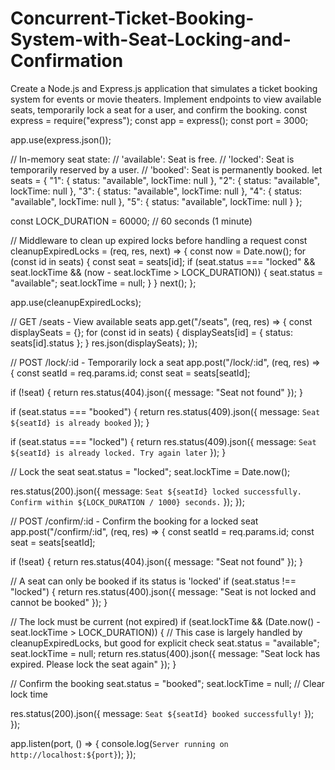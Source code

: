 # Concurrent-Ticket-Booking-System-with-Seat-Locking-and-Confirmation
Create a Node.js and Express.js application that simulates a ticket booking system for events or movie theaters. Implement endpoints to view available seats, temporarily lock a seat for a user, and confirm the booking.
const express = require("express");
const app = express();
const port = 3000;

app.use(express.json());

// In-memory seat state:
// 'available': Seat is free.
// 'locked': Seat is temporarily reserved by a user.
// 'booked': Seat is permanently booked.
let seats = {
  "1": { status: "available", lockTime: null },
  "2": { status: "available", lockTime: null },
  "3": { status: "available", lockTime: null },
  "4": { status: "available", lockTime: null },
  "5": { status: "available", lockTime: null }
};

const LOCK_DURATION = 60000; // 60 seconds (1 minute)

// Middleware to clean up expired locks before handling a request
const cleanupExpiredLocks = (req, res, next) => {
  const now = Date.now();
  for (const id in seats) {
    const seat = seats[id];
    if (seat.status === "locked" && seat.lockTime && (now - seat.lockTime > LOCK_DURATION)) {
      seat.status = "available";
      seat.lockTime = null;
    }
  }
  next();
};

app.use(cleanupExpiredLocks);

// GET /seats - View available seats
app.get("/seats", (req, res) => {
  const displaySeats = {};
  for (const id in seats) {
    displaySeats[id] = { status: seats[id].status };
  }
  res.json(displaySeats);
});

// POST /lock/:id - Temporarily lock a seat
app.post("/lock/:id", (req, res) => {
  const seatId = req.params.id;
  const seat = seats[seatId];

  if (!seat) {
    return res.status(404).json({ message: "Seat not found" });
  }

  if (seat.status === "booked") {
    return res.status(409).json({ message: `Seat ${seatId} is already booked` });
  }

  if (seat.status === "locked") {
    return res.status(409).json({ message: `Seat ${seatId} is already locked. Try again later` });
  }

  // Lock the seat
  seat.status = "locked";
  seat.lockTime = Date.now();

  res.status(200).json({ message: `Seat ${seatId} locked successfully. Confirm within ${LOCK_DURATION / 1000} seconds.` });
});

// POST /confirm/:id - Confirm the booking for a locked seat
app.post("/confirm/:id", (req, res) => {
  const seatId = req.params.id;
  const seat = seats[seatId];

  if (!seat) {
    return res.status(404).json({ message: "Seat not found" });
  }

  // A seat can only be booked if its status is 'locked'
  if (seat.status !== "locked") {
    return res.status(400).json({ message: "Seat is not locked and cannot be booked" });
  }

  // The lock must be current (not expired)
  if (seat.lockTime && (Date.now() - seat.lockTime > LOCK_DURATION)) {
    // This case is largely handled by cleanupExpiredLocks, but good for explicit check
    seat.status = "available";
    seat.lockTime = null;
    return res.status(400).json({ message: "Seat lock has expired. Please lock the seat again" });
  }

  // Confirm the booking
  seat.status = "booked";
  seat.lockTime = null; // Clear lock time
  
  res.status(200).json({ message: `Seat ${seatId} booked successfully!` });
});

app.listen(port, () => {
  console.log(`Server running on http://localhost:${port}`);
});
